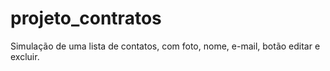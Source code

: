 # projeto_contratos
Simulação de uma lista de contatos, com foto, nome, e-mail, botão editar e excluir.
